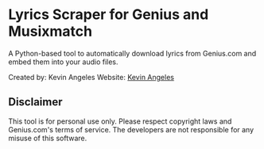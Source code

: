 # Lyrics Scraper for Genius and Musixmatch

A Python-based tool to automatically download lyrics from Genius.com and embed them into your audio files.

Created by: Kevin Angeles 
Website: [Kevin Angeles](https://www.kevinangeles.com)

## Disclaimer

This tool is for personal use only. Please respect copyright laws and Genius.com's terms of service. The developers are not responsible for any misuse of this software.
